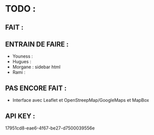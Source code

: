# TODO : 

## FAIT :

## ENTRAIN DE FAIRE : 
- Youness :
- Hugues :
- Morgane : sidebar html 
- Rami :
  
## PAS ENCORE FAIT : 
- Interface avec Leaflet et OpenStreepMap/GoogleMaps et MapBox

## API KEY :
17951cd8-eae6-4f67-be27-d7500039556e

